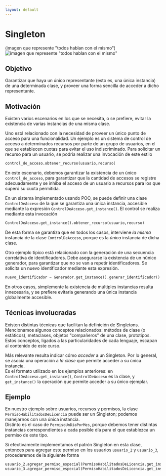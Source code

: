```yaml
---
layout: default
---
```


# Singleton

(imagen que represente "todos hablan con el mismo")  
![imagen que represente "todos hablan con el mismo"](https://refactoring.guru/images/patterns/content/singleton/singleton.png) 

## Objetivo
Garantizar que haya un único representante (esto es, una única instancia) de una determinada clase, y proveer una forma sencilla de acceder a dicho representante.


## Motivación
Existen varios escenarios en los que se necesita, o se prefiere, evitar la existencia de varias instancias de una misma clase. 

Uno está relacionado con la necesidad de proveer un único punto de acceso para una funcionalidad. 
Un ejemplo es un sistema de control de acceso a determinados recursos por parte de un grupo de usuarios, en el que se establecen cuotas para evitar el uso indiscriminado.
Para solicitar un recurso para un usuario, se podría realizar una invocación de este estilo
``` python
control_de_acceso.obtener_recurso(usuario,recurso)
```
En este escenario, debemos garantizar la existencia de un único `control_de_acceso`, para garantizar que la cantidad de accesos se registre adecuadamente y se inhiba el acceso de un usuario a recursos para los que superó su cuota permitida.

En un sistema implementado usando POO, se puede definir una clase `ControlDeAcceso` de la que se garantiza una única instancia, accesible mediante la expresión `ControlDeAcceso.get_instance()`. El control se realiza mediante esta invocación
``` python
ControlDeAcceso.get_instance().obtener_recurso(usuario,recurso)
```
De esta forma se garantiza que en todos los casos, interviene _la misma_ instancia de la clase `ControlDeAcceso`, porque es la _única_ instancia de dicha clase.

Otro ejemplo típico está relacionado con la generación de una secuencia correlativa de identificadores. Debe asegurarse la existencia de un núnico generador, para garantizar que no se van a repetir identificadores. Se solicita un nuevo identificador mediante esta expresión.
``` python
nuevo_identificador = Generador.get_instance().generar_identificador()
```

En otros casos, simplemente la existencia de múltiples instancias resulta innecesaria, y se prefiere evitarla generando una única instancia globalmente accesible.  


## Técnicas involucradas
Existen distintas técnicas que facilitan la definición de Singletons.  
Mencionamos algunos conceptos relacionados: métodos de clase (o estáticos), metaclases, objetos "compañeros" de una clase, prototipos.  
Estos conceptos, ligados a las particularidades de cada lenguaje, escapan al contenido de este curso.

Más relevante resulta indicar cómo _acceder_ a un Singleton. Por lo general, se asocia una operación a _la clase_  que permite acceder a su única instancia.  
Es el formato utilizado en los ejemplos anteriores: en `ControlDeAcceso.get_instance()`, `ControlDeAcceso` es la clase, y `get_instance()` la operación que permite acceder a su único ejemplar.


## Ejemplo
En nuestro ejemplo sobre usuarios, recursos y permisos, la clase `PermisoHabilitadosDeLicencia` puede ser un Singleton; podemos manejarnos con una única instancia.  
Distinto es el caso de `PermisoUnDiaPorMes`, porque debemos tener distintas instancias correspondientes a cada posible día para el que establezca un permiso de este tipo.

Si efectivamente implementamos el patrón Singleton en esta clase, entonces para agregar este permiso en los usuarios `usuario_2` y `usuario_3`, procederemos de la siguiente forma
``` python
usuario_2.agregar_permiso_especial(PermisoHabilitadosDeLicencia.get_instance())
usuario_3.agregar_permiso_especial(PermisoHabilitadosDeLicencia.get_instance())
```


